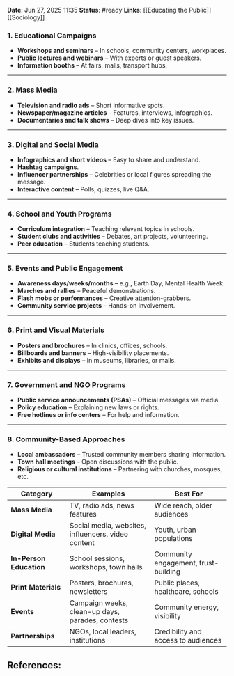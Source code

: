 **Date**: Jun 27, 2025 11:35
**Status**: #ready
**Links**: [[Educating the Public]] [[Sociology]]

### **1. Educational Campaigns**
- **Workshops and seminars** – In schools, community centers, workplaces.
- **Public lectures and webinars** – With experts or guest speakers.
- **Information booths** – At fairs, malls, transport hubs.

---

### **2. Mass Media**
- **Television and radio ads** – Short informative spots.
- **Newspaper/magazine articles** – Features, interviews, infographics.
- **Documentaries and talk shows** – Deep dives into key issues.

---

### **3. Digital and Social Media**

- **Infographics and short videos** – Easy to share and understand.
- **Hashtag campaigns**.
- **Influencer partnerships** – Celebrities or local figures spreading the message.
- **Interactive content** – Polls, quizzes, live Q&A.

---

### **4. School and Youth Programs**
- **Curriculum integration** – Teaching relevant topics in schools.
- **Student clubs and activities** – Debates, art projects, volunteering.
- **Peer education** – Students teaching students.

---

### **5. Events and Public Engagement**
- **Awareness days/weeks/months** – e.g., Earth Day, Mental Health Week.
- **Marches and rallies** – Peaceful demonstrations.
- **Flash mobs or performances** – Creative attention-grabbers.
- **Community service projects** – Hands-on involvement.

---

### **6. Print and Visual Materials**

- **Posters and brochures** – In clinics, offices, schools.
- **Billboards and banners** – High-visibility placements.
- **Exhibits and displays** – In museums, libraries, or malls.

---

### **7. Government and NGO Programs**

- **Public service announcements (PSAs)** – Official messages via media.
- **Policy education** – Explaining new laws or rights.
- **Free hotlines or info centers** – For help and information.

---

### **8. Community-Based Approaches**
- **Local ambassadors** – Trusted community members sharing information.
- **Town hall meetings** – Open discussions with the public.
- **Religious or cultural institutions** – Partnering with churches, mosques, etc.


|Category|Examples|Best For|
|---|---|---|
|**Mass Media**|TV, radio ads, news features|Wide reach, older audiences|
|**Digital Media**|Social media, websites, influencers, video content|Youth, urban populations|
|**In-Person Education**|School sessions, workshops, town halls|Community engagement, trust-building|
|**Print Materials**|Posters, brochures, newsletters|Public places, healthcare, schools|
|**Events**|Campaign weeks, clean-up days, parades, contests|Community energy, visibility|
|**Partnerships**|NGOs, local leaders, institutions|Credibility and access to audiences|

## References: